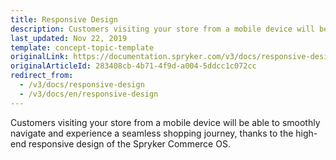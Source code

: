 ```yaml
---
title: Responsive Design
description: Customers visiting your store from a mobile device will be able to smoothly navigate and experience a seamless shopping journey.
last_updated: Nov 22, 2019
template: concept-topic-template
originalLink: https://documentation.spryker.com/v3/docs/responsive-design
originalArticleId: 283408cb-4b71-4f9d-a004-5ddcc1c072cc
redirect_from:
  - /v3/docs/responsive-design
  - /v3/docs/en/responsive-design
---
```


Customers visiting your store from a mobile device will be able to smoothly navigate and experience a seamless shopping journey, thanks to the high-end responsive design of the Spryker Commerce OS.

